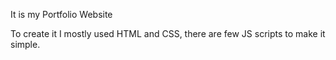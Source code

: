 It is my Portfolio Website

To create it I mostly used HTML and CSS, there are few JS scripts to make it simple.